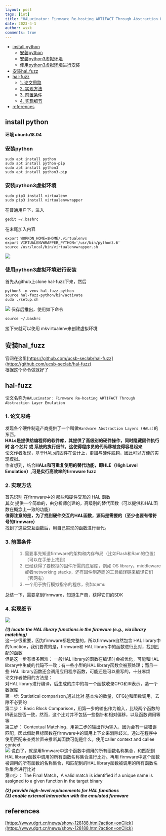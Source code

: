 ```yaml
---
layout: post
tags: [iot]
title: "HALucinator: Firmware Re-hosting ARTIFACT Through Abstraction Layer Emulation"
date: 2023-4-1
author: wsxk
comments: true
---
```


- [install python](#install-python)
  - [安装python](#安装python)
  - [安装python3虚拟环境](#安装python3虚拟环境)
  - [使用python3虚拟环境进行安装](#使用python3虚拟环境进行安装)
- [安装hal\_fuzz](#安装hal_fuzz)
- [hal-fuzz](#hal-fuzz)
  - [1. 论文思路](#1-论文思路)
  - [2. 实现方法](#2-实现方法)
  - [3. 前置条件](#3-前置条件)
  - [4. 实现细节](#4-实现细节)
- [references](#references)


## install python<br>
**环境 ubuntu18.04**<br>
### 安装python<br>

    sudo apt install python
    sudo apt install python-pip
    sudo apt install python3
    sudo apt install python3-pip

### 安装python3虚拟环境<br>

    sudo pip3 install virtualenv
    sudo pip3 install virtualenvwrapper

在普通用户下，进入

    gedit ~/.bashrc

在末尾加入内容

    export WORKON_HOME=$HOME/.virtualenvs
    export VIRTUALENVWRAPPER_PYTHON='/usr/bin/python3.6'
    source /usr/local/bin/virtualenvwrapper.sh

![](https://raw.githubusercontent.com/wsxk/wsxk_pictures/main/2023-2-18-reverse/20230401132130.png)

### 使用python3虚拟环境进行安装<br>

首先从github上clone hal-fuzz下来，然后

    python3 -m venv hal-fuzz-python
    source hal-fuzz-python/bin/activate
    sudo ./setup.sh
    
![](https://raw.githubusercontent.com/wsxk/wsxk_pictures/main/2023-2-18-reverse/20230401132130.png)
保存后推出，使用如下命令

    source ~/.bashrc

接下来就可以使用 mkvirtualenv来创建虚拟环境<br>

## 安装hal_fuzz<br>
官网在这里[https://github.com/ucsb-seclab/hal-fuzz](https://github.com/ucsb-seclab/hal-fuzz)<br>
根据这个命令做就好了

## hal-fuzz<br>
论文名称为`HALucinator: Firmware Re-hosting ARTIFACT
Through Abstraction Layer Emulation`<br>
### 1. 论文思路<br>
发现各个硬件制造产商提供了一个叫做`Hardware Abstraction Layers (HALs)`的东西。<br>
**HALs是提供给编程师的软件库，其提供了高级别的硬件操作，同时隐藏固件执行时 各个芯片 或 系统的执行细节。这使得程序员的代码移植变得容易起来**<br>
论文作者发现，基于HALs的固件在设计上，更加与硬件脱钩，因此可以方便的实现模拟。<br>
作者想到，结合**HALs和可重复使用的替代功能，即HLE（High Level Emulation）,可是实行高效率的firmware fuzz**<br>
### 2. 实现方法<br>
首先识别 在firmware中的 那些和硬件交互的 HAL 函数<br>
其次 提供一个简单的，由分析师创建的，高级别的替代函数（可以提供和HAL函数在概念上一致的功能）<br>
**值得注意的是，为了找到硬件交互的HAL函数，源码是需要的（至少也要有带符号的firmware）**<br>
找到了这些交互函数后，用自己实现的函数进行替代。<br>

### 3. 前置条件<br>
> 1. 需要事先知道firmware的架构和内存布局（比如Flash和Ram的位置）（可以在手册上找到）
> 2. 已经获得了要模拟的固件所需的底层库，例如 OS library，middleware或者networking stacks，还有固件制造商的工具编译链来编译它们（官网有）
> 3. 一个用于执行模拟指令的程序，例如qemu

总结一下，需要拿到firmware，知道生产商，获得它们的SDK<br>

### 4. 实现细节<br>
![](https://raw.githubusercontent.com/wsxk/wsxk_pictures/main/2023-2-18-reverse/20230417125459.png)


***(1) locate the HAL library functions in the firmware (e.g., via library matching)*** <br>
这一步很重要，因为firmware都是完整的，所以firmware自然包含 HAL library中的function，我们要做的是，firmware和 HAL library中的函数进行比对，找到匹配的函数<br>
但是这一步有很多困难： 一般HAL library的函数在编译时会被优化，可能和HAL library中生成的代码不一致；有一些小型的HAL library函数会被预处理；而且一些 HAL library函数还会调用应用程序函数，可能还是可以重写的，十分麻烦<br>
论文作者使用的方法是：<br>
对HAL library进行编译，后生成的库中的每一个函数收录CFG和IR表示，造一个数据库<br>
第一步:  Statistical comparison,通过比对 基本块的数量，CFG边和函数调用，去除不必要的<br>
第二步： Basic Block Comparison，用第一步的输出作为输入，比较两个函数的IR表达是否一致，然而，这个比对并不包括一些指针和相对偏移，以及函数调用等等<br>
第三步： Contextual Matching，用第二步的输出作为输入，因为会有一些错误匹配，因此借助目标函数在firmware中的调用上下文来消除歧义。通过在程序中使用匹配来查找位置来推断其函数可能是什么。使用caller context and callee context<br>
![](https://raw.githubusercontent.com/wsxk/wsxk_pictures/main/2023-2-18-reverse/20230417193340.png)
说白了，就是用firmware中这个函数中调用的所有函数名称集合，和匹配到HAL library函数中调用的所有函数名称集合进行比对。再用 firmware中这个函数被调用的所有函数的名称集合，和匹配到的HAL library函数被调用的所有函数名称集合进行比对<br>
第四步： The Final Match，A valid match is identified if a unique
name is assigned to a given function in the target binary<br>

***(2) provide high-level replacements for HAL functions*** <br>
***(3) enable external interaction with the emulated firmware*** <br>


## references<br>
[https://www.dgrt.cn/news/show-128188.html?action=onClick](https://www.dgrt.cn/news/show-128188.html?action=onClick)<br>